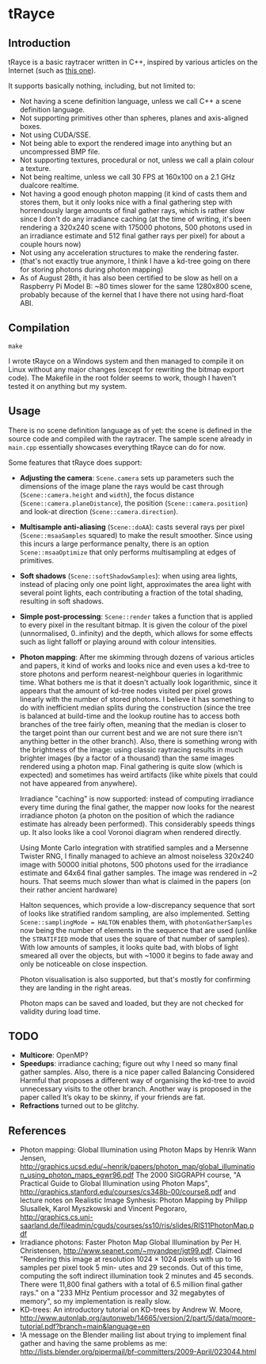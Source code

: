 tRayce
======

Introduction
------------

tRayce is a basic raytracer written in C++, inspired by various articles on the
Internet (such as [this one](http://www.codermind.com/articles/Raytracer-in-C++-Introduction-What-is-ray-tracing.html)).

It supports basically nothing, including, but not limited to:

* Not having a scene definition language, unless we call C++ a scene definition language.
* Not supporting primitives other than spheres, planes and axis-aligned boxes.
* Not using CUDA/SSE.
* Not being able to export the rendered image into anything but an uncompressed
    BMP file.
* Not supporting textures, procedural or not, unless we call a plain colour a texture.
* Not being realtime, unless we call 30 FPS at 160x100 on a 2.1 GHz dualcore realtime.
* Not having a good enough photon mapping (it kind of casts them and stores them, but it only looks nice with a final gathering step with horrendously large amounts of final gather rays, which is rather slow since I don't do any irradiance caching (at the time of writing, it's been rendering a 320x240 scene with 175000 photons, 500 photons used in an irradiance estimate and 512 final gather rays per pixel) for about a couple hours now)
* Not using any acceleration structures to make the rendering faster.
* (that's not exactly true anymore, I think I have a kd-tree going on there for storing photons during photon mapping)
* As of August 28th, it has also been certified to be slow as hell on a Raspberry Pi Model B: ~80 times slower for the same 1280x800 scene, probably because of the kernel that I have there not using hard-float ABI.

Compilation
-----------

    make

I wrote tRayce on a Windows system and then managed to compile it on Linux
without any major changes (except for rewriting the bitmap export code). The
Makefile in the root folder seems to work, though I haven't tested it on anything
but my system.

Usage
-----

There is no scene definition language as of yet: the scene is defined in the
source code and compiled with the raytracer. The sample scene already in
`main.cpp` essentially showcases everything tRayce can do for now.

Some features that tRayce does support:

* **Adjusting the camera**: `Scene.camera` sets up parameters such the dimensions
    of the image plane the rays would be cast through (`Scene::camera.height` 
    and `width`), the focus distance (`Scene::camera.planeDistance`), the position
    (`Scene::camera.position`) and look-at direction (`Scene::camera.direction`).
* **Multisample anti-aliasing** (`Scene::doAA`): casts several rays per pixel
    (`Scene::msaaSamples` squared) to make the result smoother. Since using this
    incurs a large performance penalty, there is an option `Scene::msaaOptimize`
    that only performs multisampling at edges of primitives.
* **Soft shadows** (`Scene::softShadowSamples`): when using area lights, instead
    of placing only one point light, approximates the area light with several
    point lights, each contributing a fraction of the total shading, resulting
    in soft shadows.
* **Simple post-processing**: `Scene::render` takes a function that is applied
    to every pixel in the resultant bitmap. It is given the colour of the pixel
    (unnormalised, 0..infinity) and the depth, which allows for some
    effects such as light falloff or playing around with colour intensities.
* **Photon mapping**: After me skimming through dozens of various articles and papers,
    it kind of works and looks nice and even uses a kd-tree to store photons and perform
    nearest-neighbour queries in logarithmic time. What bothers me is that it
    doesn't actually look logarithmic, since it appears that the amount of kd-tree nodes
    visited per pixel grows linearly with the number of stored photons. I believe it has
    something to do with inefficient median splits during the construction (since the tree
    is balanced at build-time and the lookup routine has to access both branches of the tree
    fairly often, meaning that the median is closer to the target point than our current best
    and we are not sure there isn't anything better in the other branch). Also, there is
    something wrong with the brightness of the image: using classic raytracing results in
    much brighter images (by a factor of a thousand) than the same images rendered using a
    photon map. Final gathering is quite slow (which is expected) and sometimes has weird
    artifacts (like white pixels that could not have appeared from anywhere).

    Irradiance "caching" is now supported: instead of computing irradiance every time during
    the final gather, the mapper now looks for the nearest irradiance photon (a photon on the
    position of which the radiance estimate has already been performed). This considerably
    speeds things up. It also looks like a cool Voronoi diagram when rendered directly.

    Using Monte Carlo integration with stratified samples and a Mersenne Twister
    RNG, I finally managed to achieve an almost noiseless 320x240 image with 50000 initial
    photons, 500 photons used for the irradiance estimate and 64x64 final gather samples.
    The image was rendered in ~2 hours. That seems much slower than what is claimed in the
    papers (on their rather ancient hardware)

    Halton sequences, which provide a low-discrepancy sequence that sort of looks like
    stratified random sampling, are also implemented. Setting `Scene::samplingMode = HALTON`
    enables them, with `photonGatherSamples` now being the number of elements in the
    sequence that are used (unlike the `STRATIFIED` mode that uses the square of that number
    of samples). With low amounts of samples, it looks quite bad, with blobs of light smeared
    all over the objects, but with ~1000 it begins to fade away and only be noticeable on
    close inspection.

    Photon visualisation is also supported, but that's mostly for confirming they are landing
    in the right areas.

    Photon maps can be saved and loaded, but they are not checked for validity during load time.

TODO
----

* **Multicore**: OpenMP?
* **Speedups**: irradiance caching; figure out why I need so many final gather samples. Also,
    there is a nice paper called Balancing Considered Harmful that proposes a different way of
    organising the kd-tree to avoid unnecessary visits to the other branch. Another way is
    proposed in the paper called It’s okay to be skinny, if your friends are fat.
* **Refractions** turned out to be glitchy.

References
----------
* Photon mapping: Global Illumination using Photon Maps by Henrik Wann Jensen, 
    http://graphics.ucsd.edu/~henrik/papers/photon_map/global_illumination_using_photon_maps_egwr96.pdf 
    The 2000 SIGGRAPH course, "A Practical Guide to Global Illumination using Photon Maps",
    http://graphics.stanford.edu/courses/cs348b-00/course8.pdf
    and lecture notes on Realistic Image Synhesis: Photon Mapping by Philipp Slusallek,
    Karol Myszkowski and Vincent Pegoraro, http://graphics.cs.uni-saarland.de/fileadmin/cguds/courses/ss10/ris/slides/RIS11PhotonMap.pdf
* Irradiance photons: Faster Photon Map Global Illumination by Per H. Christensen,
    http://www.seanet.com/~myandper/jgt99.pdf. Claimed "Rendering this
    image at resolution 1024 × 1024 pixels with up to 16 samples per pixel took 5 min-
    utes and 29 seconds. Out of this time, computing the soft indirect illumination
    took 2 minutes and 45 seconds. There were 11,800 final gathers with a total of
    6.5 million final gather rays." on a "233 MHz Pentium processor and 32 megabytes of memory",
    so my implementation is really slow.
* KD-trees: An introductory tutorial on KD-trees by Andrew W. Moore,
    http://www.autonlab.org/autonweb/14665/version/2/part/5/data/moore-tutorial.pdf?branch=main&language=en
* !A message on the Blender mailing list about trying to implement final gather and having the
    same problems as me: http://lists.blender.org/pipermail/bf-committers/2009-April/023044.html
